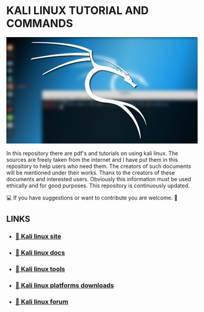 <h1>KALI LINUX TUTORIAL AND COMMANDS</h1>

<img src="https://github.com/kevzero/kali-linux-commands-and-tutorial/blob/main/kali%20image.jpg">

In this repository there are pdf's and tutorials on using kali linux. The sources are freely taken from the internet and I have put them in this repository to help users who need them.
The creators of such documents will be mentioned under their works.
Thanx to the creators of these documents and interested users.
Obviously this information must be used ethically and for good purposes.
This repository is continuously updated.

💻 If you have suggestions or want to contribute you are welcome. 💾

<h2>LINKS</h2>

- ### <a href="https://www.kali.org/">📗 Kali linux site</a></br>
- ### <a href="https://www.kali.org/docs/">📘 Kali linux docs</a></br>
- ### <a href="https://www.kali.org/tools/">📙 Kali linux tools</a></br>
- ### <a href="https://www.kali.org/get-kali/#kali-platforms">📕 Kali linux platforms downloads</a></br>
- ### <a href="https://forums.kali.org/forum.php?s=6907f07a73c8346f987041f34709c601">📔 Kali linux forum</a></br>

